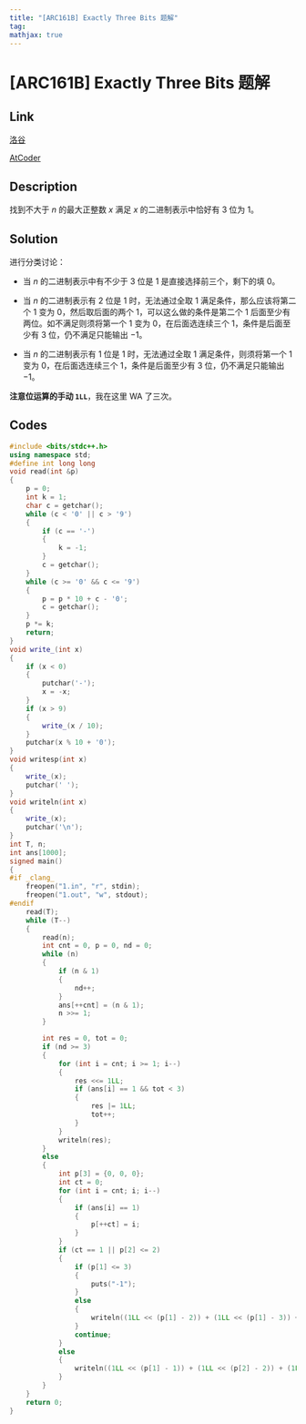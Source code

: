 ```yaml
---
title: "[ARC161B] Exactly Three Bits 题解"
tag: 
mathjax: true
---
```


# [ARC161B] Exactly Three Bits 题解

<!-- more -->


## Link

[洛谷](https://www.luogu.com.cn/problem/AT_arc161_b)

[AtCoder](https://atcoder.jp/contests/arc161/tasks/arc161_b)

## Description

找到不大于 $n$ 的最大正整数 $x$ 满足 $x$ 的二进制表示中恰好有 $3$ 位为 $1$。

## Solution

进行分类讨论：

- 当 $n$ 的二进制表示中有不少于 $3$ 位是 $1$ 是直接选择前三个，剩下的填 $0$。

- 当 $n$ 的二进制表示有 $2$ 位是 $1$ 时，无法通过全取 $1$ 满足条件，那么应该将第二个 $1$ 变为 $0$，然后取后面的两个 $1$，可以这么做的条件是第二个 $1$ 后面至少有两位。如不满足则须将第一个 $1$ 变为 $0$，在后面选连续三个 $1$，条件是后面至少有 $3$ 位，仍不满足只能输出 $-1$。

- 当 $n$ 的二进制表示有 $1$ 位是 $1$ 时，无法通过全取 $1$ 满足条件，则须将第一个 $1$ 变为 $0$，在后面选连续三个 $1$，条件是后面至少有 $3$ 位，仍不满足只能输出 $-1$。

**注意位运算的手动 `1LL`**，我在这里 WA 了三次。

## Codes

```cpp
#include <bits/stdc++.h>
using namespace std;
#define int long long
void read(int &p)
{
    p = 0;
    int k = 1;
    char c = getchar();
    while (c < '0' || c > '9')
    {
        if (c == '-')
        {
            k = -1;
        }
        c = getchar();
    }
    while (c >= '0' && c <= '9')
    {
        p = p * 10 + c - '0';
        c = getchar();
    }
    p *= k;
    return;
}
void write_(int x)
{
    if (x < 0)
    {
        putchar('-');
        x = -x;
    }
    if (x > 9)
    {
        write_(x / 10);
    }
    putchar(x % 10 + '0');
}
void writesp(int x)
{
    write_(x);
    putchar(' ');
}
void writeln(int x)
{
    write_(x);
    putchar('\n');
}
int T, n;
int ans[1000];
signed main()
{
#if _clang_
    freopen("1.in", "r", stdin);
    freopen("1.out", "w", stdout);
#endif
    read(T);
    while (T--)
    {
        read(n);
        int cnt = 0, p = 0, nd = 0;
        while (n)
        {
            if (n & 1)
            {
                nd++;
            }
            ans[++cnt] = (n & 1);
            n >>= 1;
        }

        int res = 0, tot = 0;
        if (nd >= 3)
        {
            for (int i = cnt; i >= 1; i--)
            {
                res <<= 1LL;
                if (ans[i] == 1 && tot < 3)
                {
                    res |= 1LL;
                    tot++;
                }
            }
            writeln(res);
        }
        else
        {
            int p[3] = {0, 0, 0};
            int ct = 0;
            for (int i = cnt; i; i--)
            {
                if (ans[i] == 1)
                {
                    p[++ct] = i;
                }
            }
            if (ct == 1 || p[2] <= 2)
            {
                if (p[1] <= 3)
                {
                    puts("-1");
                }
                else
                {
                    writeln((1LL << (p[1] - 2)) + (1LL << (p[1] - 3)) + (1LL << (p[1] - 4)));
                }
                continue;
            }
            else
            {
                writeln((1LL << (p[1] - 1)) + (1LL << (p[2] - 2)) + (1LL << (p[2] - 3)));
            }
        }
    }
    return 0;
}
```
